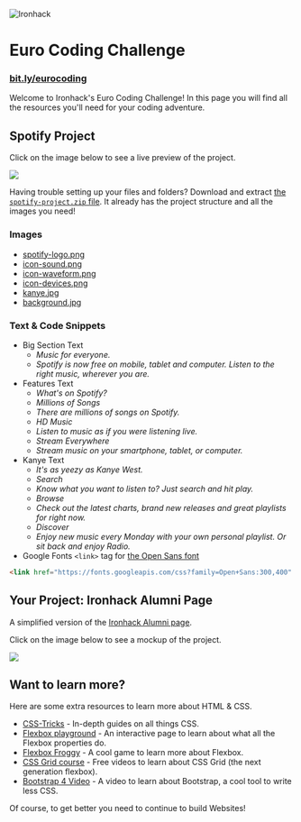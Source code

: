 ![Ironhack](https://s3-eu-west-1.amazonaws.com/ih-materials/uploads/upload_6e171edc323b4df30ae1f1cefe63c7e2.png)

Euro Coding Challenge
=====================

### [bit.ly/eurocoding](http://bit.ly/eurocoding)

Welcome to Ironhack's Euro Coding Challenge!
In this page you will find all the resources you'll need for your coding adventure.


Spotify Project
---------------
Click on the image below to see a live preview of the project.

[![](https://s3-eu-west-1.amazonaws.com/ih-materials/uploads/upload_14b5e8b742514a7d5e737ac67a956367.png)](https://ironhack.github.io/euro-coding-challenge/spotify)

Having trouble setting up your files and folders?
Download and extract [the `spotify-project.zip` file](spotify/spotify-project.zip?raw=true). It already has the project structure and all the images you need!

### Images ###
- [spotify-logo.png](spotify/images/spotify-logo.png?raw=true)
- [icon-sound.png](spotify/images/icon-sound.png?raw=true)
- [icon-waveform.png](spotify/images/icon-waveform.png?raw=true)
- [icon-devices.png](spotify/images/icon-devices.png?raw=true)
- [kanye.jpg](spotify/images/kanye.jpg?raw=true)
- [background.jpg](spotify/images/background.jpg?raw=true)

### Text & Code Snippets ###
- Big Section Text
  * _Music for everyone._
  * _Spotify is now free on mobile, tablet and computer. Listen to the right music, wherever you are._
- Features Text
  * _What's on Spotify?_
  * _Millions of Songs_
  * _There are millions of songs on Spotify._
  * _HD Music_
  * _Listen to music as if you were listening live._
  * _Stream Everywhere_
  * _Stream music on your smartphone, tablet, or computer._
- Kanye Text
  * _It's as yeezy as Kanye West._
  * _Search_
  * _Know what you want to listen to? Just search and hit play._
  * _Browse_
  * _Check out the latest charts, brand new releases and great playlists for right now._
  * _Discover_
  * _Enjoy new music every Monday with your own personal playlist. Or sit back and enjoy Radio._
- Google Fonts `<link>` tag for [the Open Sans font](https://fonts.google.com/specimen/Open+Sans)
```html
<link href="https://fonts.googleapis.com/css?family=Open+Sans:300,400" rel="stylesheet">
```


Your Project: Ironhack Alumni Page
----------------------------------
A simplified version of the [Ironhack Alumni page](https://www.ironhack.com/en/alumni).

Click on the image below to see a mockup of the project.

[![](https://s3-eu-west-1.amazonaws.com/ih-materials/uploads/upload_31159ad947a7211f74e81dde5d48aefa.png)](https://s3-eu-west-1.amazonaws.com/ih-materials/uploads/upload_c77fc7be3f64944897f2d0c219c2404d.png)


Want to learn more?
-------------------

Here are some extra resources to learn more about HTML & CSS.

- [CSS-Tricks](https://css-tricks.com/) - In-depth guides on all things CSS.
- [Flexbox playground](https://codepen.io/enxaneta/full/adLPwv) - An interactive page to learn about what all the Flexbox properties do.
- [Flexbox Froggy](https://flexboxfroggy.com/) - A cool game to learn more about Flexbox.
- [CSS Grid course](https://cssgrid.io/) - Free videos to learn about CSS Grid (the next generation flexbox).
- [Bootstrap 4 Video](https://youtu.be/9cKsq14Kfsw) - A video to learn about Bootstrap, a cool tool to write less CSS.

Of course, to get better you need to continue to build Websites!
